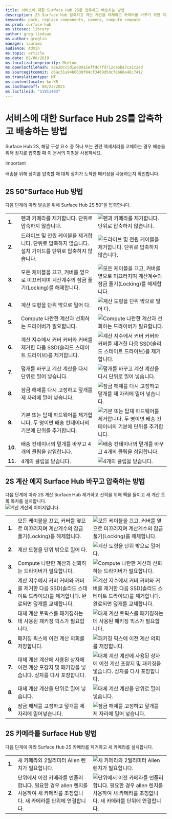 ```yaml
---
title: 서비스에 대한 Surface Hub 2S를 압축하고 배송하는 방법
description: 2S Surface Hub 압축하고 계산 계산을 대체하고 카메라를 바꾸기 위한 지침
keywords: pack, replace components, camera, compute compute
ms.prod: surface-hub
ms.sitesec: library
author: greg-lindsay
ms.author: greglin
manager: laurawi
audience: Admin
ms.topic: article
ms.date: 02/06/2019
ms.localizationpriority: Medium
ms.openlocfilehash: a2e20cc5d1e80915effdc7fd712ca6ba7ca1c2ad
ms.sourcegitcommit: d6ac31a94b6630f04cf3469d5dcf8b66e46c7412
ms.translationtype: MT
ms.contentlocale: ko-KR
ms.lasthandoff: 08/23/2021
ms.locfileid: "11911403"
---
```

# <a name="how-to-pack-and-ship-your-surface-hub-2s-for-service"></a>서비스에 대한 Surface Hub 2S를 압축하고 배송하는 방법

Surface Hub 2S, 해당 구성 요소 중 하나 또는 관련 액세서리를 교체하는 경우 배송을 위해 장치를 압축할 때 이 문서의 지침을 사용하세요. 

>[!IMPORTANT]  
>배송을 위해 장치를 압축할 때 대체 장치가 도착한 패키징을 사용하는지 확인합니다.  

## <a name="how-to-pack-your-surface-hub-2s-50"></a>2S 50"Surface Hub 방법

다음 단계에 따라 발송을 위해 Surface Hub 2S 50"을 압축합니다.


|   |                                                                                                                                                 |       |
| - | ----------------------------------------------------------------------------------------------------------------------------------------------- | ----- |
| **1.**  | 펜과 카메라를 제거합니다. 단위로 압축하지 않습니다.                                                   | ![펜과 카메라를 제거합니다. 단위로 압축하지 않습니다.](images/surface-hub-2s-repack-2.png) |
| **2.**  | 드라이브 및 전원 케이블을 제거합니다. 단위로 압축하지 않습니다. 설치 가이드를 단위로 압축하지 않습니다. | ![드라이브 및 전원 케이블을 제거합니다. 단위로 압축하지 않습니다.](images/surface-hub-2s-repack-3.png) |
| **3.**  | 모든 케이블을 끄고, 커버를 옆으로 미끄러지며 계산계수의 잠금 풀기(Locking)를 해제합니다.             | ![모든 케이블을 끄고, 커버를 옆으로 미끄러지며 계산계수의 잠금 풀기(Locking)를 해제합니다.](images/surface-hub-2s-repack-5.png) |
| **4.**  | 계산 도형을 단위 밖으로 밀어 다.                                                                     | ![계산 도형을 단위 밖으로 밀어 다.](images/surface-hub-2s-repack-6.png) |
| **5.**  | Compute 나란한 계산과 선회하는 드라이버가 필요합니다.                                                           | ![Compute 나란한 계산과 선회하는 드라이버가 필요합니다.](images/surface-hub-2s-repack-7.png)|
| **6.**  | 계산 지수에서 커버 커버와 커버를 제거한 다음 SSD(솔리드 스테이트 드라이브)를 제거합니다.    | ![계산 지수에서 커버 커버와 커버를 제거한 다음 SSD(솔리드 스테이트 드라이브)를 제거합니다.](images/surface-hub-2s-repack-8.png)|
| **7.** | 덮개를 바꾸고 계산 계산을 다시 단위로 밀어 넣습니다.                                            | ![덮개를 바꾸고 계산 계산을 다시 단위로 밀어 넣습니다.](images/surface-hub-2s-repack-9.png)|
| **8.**  | 잠금 해제를 다시 고정하고 덮개를 제 자리에 밀어 넣습니다.                                                      | ![잠금 해제를 다시 고정하고 덮개를 제 자리에 밀어 넣습니다.](images/surface-hub-2s-repack-10.png)|
| **9.**  | 기본 또는 탑재 하드웨어를 제거합니다. 두 명이면 배송 컨테이너의 기본에 단위를 추가합니다.    | ![기본 또는 탑재 하드웨어를 제거합니다. 두 명이면 배송 컨테이너의 기본에 단위를 추가합니다.](images/surface-hub-2s-repack-11.png)|
| **10.** | 배송 컨테이너의 덮개를 바꾸고 4개의 클립을 삽입합니다.                                          | ![배송 컨테이너의 덮개를 바꾸고 4개의 클립을 삽입합니다.](images/surface-hub-2s-repack-12.png)|
| **11.** | 4개의 클립을 닫습니다.                                                                                            | ![4개의 클립을 닫습니다.](images/surface-hub-2s-repack-13.png)|


## <a name="how-to-replace-and-pack-your-surface-hub-2s-compute-cartridge"></a>2S 계산 에지 Surface Hub 바꾸고 압축하는 방법

다음 단계에 따라 2S 계산 Surface Hub 제거하고 선적을 위해 팩을 들이고 새 계산 토목 목차를 설치합니다.<br>
    ![계산 계산의 이미지입니다.](images/surface-hub-2s-replace-cartridge-1.png)

|   |                                                                                                                                                 |       |
| - | ----------------------------------------------------------------------------------------------------------------------------------------------- | ----- |
| **1.** | 모든 케이블을 끄고, 커버를 옆으로 미끄러지며 계산계수의 잠금 풀기(Locking)를 해제합니다.                                            | ![모든 케이블을 끄고, 커버를 옆으로 미끄러지며 계산계수의 잠금 풀기(Locking)를 해제합니다.](images/surface-hub-2s-replace-cartridge-2.png) |
| **2.**  | 계산 도형을 단위 밖으로 밀어 다.                                                                                                    | ![계산 도형을 단위 밖으로 밀어 다.](images/surface-hub-2s-replace-cartridge-3.png) |
| **3.**  | Compute 나란한 계산과 선회하는 드라이버가 필요합니다.                                                                                          | ![Compute 나란한 계산과 선회하는 드라이버가 필요합니다.](images/surface-hub-2s-replace-cartridge-4.png) |
| **4.**  | 계산 지수에서 커버 커버와 커버를 제거한 다음 SSD(솔리드 스테이트 드라이브)를 제거합니다. 완료되면 덮개를 교체합니다. | ![계산 지수에서 커버 커버와 커버를 제거한 다음 SSD(솔리드 스테이트 드라이브)를 제거합니다. 완료되면 덮개를 교체합니다.](images/surface-hub-2s-repack-8.png) |
| **5.**| 대체 계산 토픽스를 패키징하는 데 사용된 패키징 픽스가 필요합니다.                                              | ![대체 계산 토픽스를 패키징하는 데 사용된 패키징 픽스가 필요합니다.](images/surface-hub-2s-replace-cartridge-6.png) |
| **6.**| 패키징 픽스에 이전 계산 의회를 저장합니다.                                                                                      | ![패키징 픽스에 이전 계산 의회를 저장합니다.](images/surface-hub-2s-replace-cartridge-7.png) |
| **7.** | 대체 계산 계산에 사용된 상자에 이전 계산 포장지 및 패키징을 넣습니다. 상자를 다시 포장합니다.             | ![대체 계산 계산에 사용된 상자에 이전 계산 포장지 및 패키징을 넣습니다. 상자를 다시 포장합니다.](images/surface-hub-2s-replace-cartridge-8.png)|
| **8.**| 대체 계산 계산을 단위로 밀어 넣습니다.                                                                                          | ![대체 계산 계산을 단위로 밀어 넣습니다.](images/surface-hub-2s-replace-cartridge-9.png) |
| **9.**| 잠금 해제를 고정하고 덮개를 제 자리에 밀어넣습니다.                                                                                         | ![잠금 해제를 고정하고 덮개를 제 자리에 밀어 넣습니다.](images/surface-hub-2s-replace-cartridge-10.png) |

## <a name="how-to-replace-your-surface-hub-2s-camera"></a>2S 카메라를 Surface Hub 방법

다음 단계에 따라 Surface Hub 2S 카메라를 제거하고 새 카메라를 설치합니다.


|   |                                                                                                                                                 |       |
| - | ----------------------------------------------------------------------------------------------------------------------------------------------- | ----- |
| **1.** | 새 카메라와 2밀리미터 Allen 렌치가 필요합니다.                                             |![새 카메라와 2밀리미터 Allen 렌치가 필요합니다.](images/surface-hub-2s-replace-camera-1.png)  |
| **2.**  |  단위에서 이전 카메라를 언플러합니다. 필요한 경우 allen 렌치를 사용하여 새 카메라를 조정합니다. 새 카메라를 단위에 연결합니다. | ![단위에서 이전 카메라를 언플러합니다. 필요한 경우 allen 렌치를 사용하여 새 카메라를 조정합니다. 새 카메라를 단위에 연결합니다.](images/surface-hub-2s-replace-camera-2.png) |
